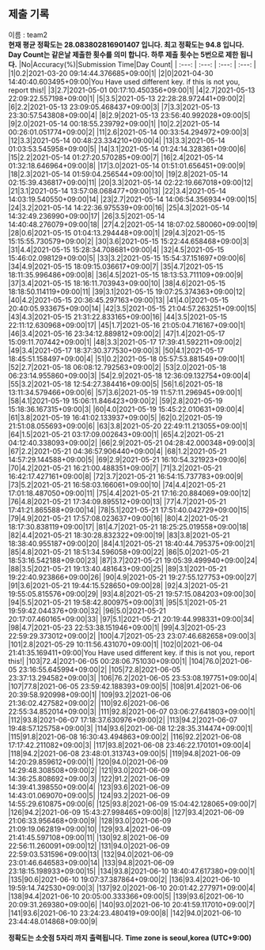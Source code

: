 


  
## 제출 기록  
이름 : team2  
**현재 평균 정확도는 28.083802816901407 입니다. 최고 정확도는 94.8 입니다.**  
**Day Count는 같은날 제출한 횟수를 의미 합니다. 하루 제출 횟수는 5번으로 제한 됩니다.**
|No|Accuracy(%)|Submission Time|Day Count|
| :---: | :---: | :---: | :---: |
|1|0.2|2021-03-20 09:14:44.376685+09:00|1|
|2|0|2021-04-30 14:40:40.603495+09:00|You Have used different key. if this is not you, report this!|
|3|2.7|2021-05-01 00:17:10.450356+09:00|1|
|4|2.7|2021-05-13 22:09:22.557198+09:00|1|
|5|3.5|2021-05-13 22:28:28.972441+09:00|2|
|6|2.2|2021-05-13 23:09:05.468437+09:00|3|
|7|3.3|2021-05-13 23:30:57.543808+09:00|4|
|8|2.9|2021-05-13 23:56:40.992028+09:00|5|
|9|2.0|2021-05-14 00:18:55.239792+09:00|1|
|10|2.2|2021-05-14 00:26:01.051774+09:00|2|
|11|2.6|2021-05-14 00:33:54.294972+09:00|3|
|12|3.3|2021-05-14 00:48:23.334210+09:00|4|
|13|3.3|2021-05-14 01:03:53.545958+09:00|5|
|14|3.1|2021-05-14 01:24:14.328361+09:00|6|
|15|2.2|2021-05-14 01:27:20.570285+09:00|7|
|16|2.4|2021-05-14 01:32:18.646964+09:00|8|
|17|3.0|2021-05-14 01:51:01.656451+09:00|9|
|18|2.3|2021-05-14 01:59:04.256544+09:00|10|
|19|2.8|2021-05-14 02:15:39.436817+09:00|11|
|20|3.3|2021-05-14 02:22:19.667018+09:00|12|
|21|3.1|2021-05-14 13:57:08.068477+09:00|13|
|22|3.4|2021-05-14 14:03:19.540550+09:00|14|
|23|2.7|2021-05-14 14:06:54.356934+09:00|15|
|24|3.2|2021-05-14 14:22:36.975539+09:00|16|
|25|4.3|2021-05-14 14:32:49.236990+09:00|17|
|26|3.5|2021-05-14 14:40:48.276079+09:00|18|
|27|4.2|2021-05-14 18:07:02.580060+09:00|19|
|28|0.6|2021-05-15 01:04:13.294448+09:00|1|
|29|4.3|2021-05-15 15:15:55.730579+09:00|2|
|30|3.6|2021-05-15 15:22:44.658468+09:00|3|
|31|4.4|2021-05-15 15:28:34.708681+09:00|4|
|32|4.5|2021-05-15 15:46:02.098129+09:00|5|
|33|3.2|2021-05-15 15:54:37.151697+09:00|6|
|34|4.9|2021-05-15 18:09:15.036617+09:00|7|
|35|4.7|2021-05-15 18:11:35.996486+09:00|8|
|36|4.5|2021-05-15 18:13:53.711109+09:00|9|
|37|3.4|2021-05-15 18:16:11.703943+09:00|10|
|38|4.6|2021-05-15 18:18:50.114119+09:00|11|
|39|3.1|2021-05-15 19:07:25.374363+09:00|12|
|40|4.2|2021-05-15 20:36:45.297163+09:00|13|
|41|4.0|2021-05-15 20:40:05.933675+09:00|14|
|42|3.5|2021-05-15 21:04:57.263251+09:00|15|
|43|4.3|2021-05-15 21:31:22.833165+09:00|16|
|44|3.5|2021-05-15 22:11:12.630968+09:00|17|
|45|1.7|2021-05-16 21:05:04.716167+09:00|1|
|46|3.4|2021-05-16 23:34:12.889812+09:00|2|
|47|1.4|2021-05-17 15:09:11.707442+09:00|1|
|48|3.3|2021-05-17 17:39:41.592211+09:00|2|
|49|3.4|2021-05-17 18:37:30.377530+09:00|3|
|50|4.1|2021-05-17 18:45:51.158497+09:00|4|
|51|0.2|2021-05-18 05:57:53.881549+09:00|1|
|52|2.7|2021-05-18 06:08:12.792563+09:00|2|
|53|2.0|2021-05-18 06:23:14.955860+09:00|3|
|54|2.9|2021-05-18 12:36:09.132754+09:00|4|
|55|3.2|2021-05-18 12:54:27.384416+09:00|5|
|56|1.6|2021-05-18 13:11:34.579466+09:00|6|
|57|3.6|2021-05-19 11:57:11.296945+09:00|1|
|58|4.1|2021-05-19 15:06:11.846423+09:00|2|
|59|2.8|2021-05-19 15:18:36.167315+09:00|3|
|60|4.0|2021-05-19 15:45:22.010631+09:00|4|
|61|3.8|2021-05-19 16:41:02.133937+09:00|5|
|62|0.2|2021-05-19 21:51:08.055693+09:00|6|
|63|3.8|2021-05-20 22:49:11.213055+09:00|1|
|64|1.5|2021-05-21 03:17:09.002643+09:00|1|
|65|4.2|2021-05-21 04:12:40.338093+09:00|2|
|66|2.9|2021-05-21 04:28:42.000348+09:00|3|
|67|2.2|2021-05-21 04:36:57.906440+09:00|4|
|68|1.2|2021-05-21 14:57:29.144588+09:00|5|
|69|2.9|2021-05-21 16:10:54.321923+09:00|6|
|70|4.2|2021-05-21 16:21:00.488351+09:00|7|
|71|3.2|2021-05-21 16:42:17.427161+09:00|8|
|72|3.7|2021-05-21 16:54:15.737783+09:00|9|
|73|5.2|2021-05-21 16:58:03.166061+09:00|10|
|74|4.4|2021-05-21 17:01:18.487050+09:00|11|
|75|4.4|2021-05-21 17:16:20.884069+09:00|12|
|76|4.8|2021-05-21 17:34:09.895512+09:00|13|
|77|4.7|2021-05-21 17:41:21.865588+09:00|14|
|78|5.1|2021-05-21 17:51:40.042729+09:00|15|
|79|4.9|2021-05-21 17:57:08.023637+09:00|16|
|80|4.2|2021-05-21 18:17:30.838119+09:00|17|
|81|4.7|2021-05-21 18:25:25.019558+09:00|18|
|82|4.4|2021-05-21 18:30:28.832322+09:00|19|
|83|3.8|2021-05-21 18:38:40.955187+09:00|20|
|84|4.1|2021-05-21 18:40:44.795375+09:00|21|
|85|4.8|2021-05-21 18:51:34.596058+09:00|22|
|86|5.0|2021-05-21 18:53:16.542188+09:00|23|
|87|3.7|2021-05-21 19:05:39.499940+09:00|24|
|88|3.5|2021-05-21 19:13:40.481643+09:00|25|
|89|3.1|2021-05-21 19:22:40.923866+09:00|26|
|90|4.9|2021-05-21 19:27:55.127753+09:00|27|
|91|3.6|2021-05-21 19:44:15.528650+09:00|28|
|92|4.3|2021-05-21 19:55:05.815576+09:00|29|
|93|4.8|2021-05-21 19:57:15.084203+09:00|30|
|94|5.5|2021-05-21 19:58:42.800975+09:00|31|
|95|5.1|2021-05-21 19:59:42.044376+09:00|32|
|96|5.0|2021-05-21 20:17:07.460165+09:00|33|
|97|5.1|2021-05-21 20:19:44.998331+09:00|34|
|98|4.7|2021-05-23 22:53:38.151946+09:00|1|
|99|4.3|2021-05-23 22:59:29.373012+09:00|2|
|100|4.7|2021-05-23 23:07:46.682658+09:00|3|
|101|2.8|2021-05-29 10:11:56.431070+09:00|1|
|102|0|2021-06-04 21:41:35.169411+09:00|You Have used different key. if this is not you, report this!|
|103|72.4|2021-06-05 00:28:06.751030+09:00|1|
|104|76.0|2021-06-05 23:16:55.645994+09:00|2|
|105|72.8|2021-06-05 23:37:13.294582+09:00|3|
|106|76.2|2021-06-05 23:53:08.197751+09:00|4|
|107|77.8|2021-06-05 23:59:42.188393+09:00|5|
|108|91.4|2021-06-06 20:39:58.920998+09:00|1|
|109|93.2|2021-06-06 21:36:02.427582+09:00|2|
|110|92.6|2021-06-06 22:55:34.852014+09:00|3|
|111|92.8|2021-06-07 03:06:27.641803+09:00|1|
|112|93.8|2021-06-07 17:18:37.630976+09:00|2|
|113|94.2|2021-06-07 19:48:57.125758+09:00|3|
|114|93.6|2021-06-08 12:28:35.314474+09:00|1|
|115|91.8|2021-06-08 16:30:43.494863+09:00|2|
|116|92.2|2021-06-08 17:17:42.211082+09:00|3|
|117|93.8|2021-06-08 23:46:22.170101+09:00|4|
|118|94.2|2021-06-08 23:48:01.313743+09:00|5|
|119|94.8|2021-06-09 14:20:29.859612+09:00|1|
|120|94.0|2021-06-09 14:29:48.308508+09:00|2|
|121|93.0|2021-06-09 14:36:25.808692+09:00|3|
|122|91.2|2021-06-09 14:39:41.398550+09:00|4|
|123|93.6|2021-06-09 14:43:01.069070+09:00|5|
|124|93.2|2021-06-09 14:55:29.610875+09:00|6|
|125|93.8|2021-06-09 15:04:42.128065+09:00|7|
|126|94.2|2021-06-09 15:43:27.998465+09:00|8|
|127|93.4|2021-06-09 21:06:33.956468+09:00|9|
|128|93.0|2021-06-09 21:09:19.062819+09:00|10|
|129|93.4|2021-06-09 21:41:45.597108+09:00|11|
|130|92.8|2021-06-09 22:56:11.260091+09:00|12|
|131|94.0|2021-06-09 22:59:03.531596+09:00|13|
|132|94.0|2021-06-09 23:01:46.646583+09:00|14|
|133|94.8|2021-06-09 23:18:15.198933+09:00|15|
|134|93.8|2021-06-10 18:40:47.617380+09:00|1|
|135|90.6|2021-06-10 19:07:37.387864+09:00|2|
|136|93.4|2021-06-10 19:59:14.742530+09:00|3|
|137|92.0|2021-06-10 20:01:42.277971+09:00|4|
|138|94.4|2021-06-10 20:05:00.333366+09:00|5|
|139|93.6|2021-06-10 20:09:31.269380+09:00|6|
|140|93.0|2021-06-10 20:41:59.117010+09:00|7|
|141|93.6|2021-06-10 23:24:23.480419+09:00|8|
|142|94.0|2021-06-10 23:44:48.014868+09:00|9|


**정확도는 소숫점 5자리 까지 출력됩니다.**
**Time zone is seoul,korea (UTC+9:00)**
